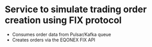 # Service to simulate trading order creation using FIX protocol

- Consumes order data from Pulsar/Kafka queue
- Creates orders via the EQONEX FIX API 

 
